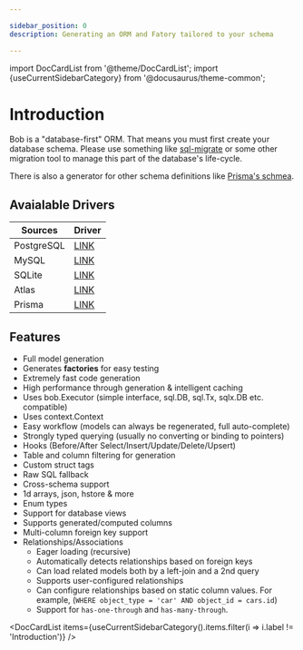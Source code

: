```yaml
---

sidebar_position: 0
description: Generating an ORM and Fatory tailored to your schema

---
```


import DocCardList from '@theme/DocCardList';
import {useCurrentSidebarCategory} from '@docusaurus/theme-common';

# Introduction

Bob is a "database-first" ORM. That means you must first create your database schema. Please use something like [sql-migrate](https://github.com/rubenv/sql-migrate) or some other migration tool to manage this part of the database's life-cycle.

There is also a generator for other schema definitions like [Prisma's schmea](https://www.prisma.io/docs/concepts/components/prisma-schema).

## Avaialable Drivers

| Sources    | Driver           |
|------------|------------------|
| PostgreSQL | [LINK](./psql)   |
| MySQL      | [LINK](./mysql)  |
| SQLite     | [LINK](./sqlite) |
| Atlas      | [LINK](./atlas) |
| Prisma     | [LINK](./prisma) |

## Features

* Full model generation
* Generates **factories** for easy testing
* Extremely fast code generation
* High performance through generation & intelligent caching
* Uses bob.Executor (simple interface, sql.DB, sql.Tx, sqlx.DB etc. compatible)
* Uses context.Context
* Easy workflow (models can always be regenerated, full auto-complete)
* Strongly typed querying (usually no converting or binding to pointers)
* Hooks (Before/After Select/Insert/Update/Delete/Upsert)
* Table and column filtering for generation
* Custom struct tags
* Raw SQL fallback
* Cross-schema support
* 1d arrays, json, hstore & more
* Enum types
* Support for database views
* Supports generated/computed columns
* Multi-column foreign key support
* Relationships/Associations
  * Eager loading (recursive)
  * Automatically detects relationships based on foreign keys
  * Can load related models both by a left-join and a 2nd query
  * Supports user-configured relationships
  * Can configure relationships based on static column values. For example, (`WHERE object_type = 'car' AND object_id = cars.id`)
  * Support for `has-one-through` and `has-many-through`.

<DocCardList items={useCurrentSidebarCategory().items.filter(i => i.label != 'Introduction')} />
